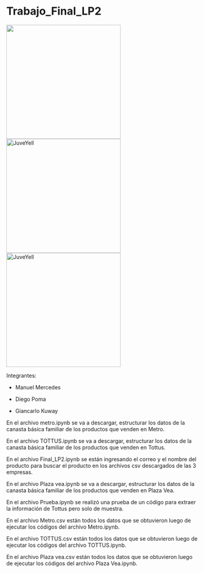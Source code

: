 # Trabajo_Final_LP2
<p float="left">
  <img src="https://w7.pngwing.com/pngs/937/923/png-transparent-logo-plaza-vea-supermarket-supermercados-peruanos-vs-versus-text-trademark-logo.png" width="300px">
  <img src="https://user-images.githubusercontent.com/69254697/182523332-9f880f2f-c674-4386-a992-734052df2c27.png" alt="JuveYell" width="300px">
  <img src="https://user-images.githubusercontent.com/69254697/182523394-79c83ddd-35c2-4c26-a928-f64c92d9f0c2.png" alt="JuveYell" width="300px">
 </p>



Integrantes:

- Manuel Mercedes

- Diego Poma    

- Giancarlo Kuway

En el archivo metro.ipynb se va a descargar, estructurar los datos de la canasta básica familiar de los productos que venden en Metro.

En el archivo TOTTUS.ipynb se va a descargar, estructurar los datos de la canasta básica familiar de los productos que venden en Tottus.

En el archivo Final_LP2.ipynb se están ingresando el correo y el nombre del producto para buscar el producto en los archivos csv descargados de las 3 empresas.

En el archivo Plaza vea.ipynb se va a descargar, estructurar los datos de la canasta básica familiar de los productos que venden en Plaza Vea.

En el archivo Prueba.ipynb se realizó una prueba de un código para extraer la información de Tottus pero solo de muestra.

En el archivo Metro.csv están todos los datos que se obtuvieron luego de ejecutar los códigos del archivo Metro.ipynb.

En el archivo TOTTUS.csv están todos los datos que se obtuvieron luego de ejecutar los códigos del archivo TOTTUS.ipynb.

En el archivo Plaza vea.csv están todos los datos que se obtuvieron luego de ejecutar los códigos del archivo Plaza Vea.ipynb.
